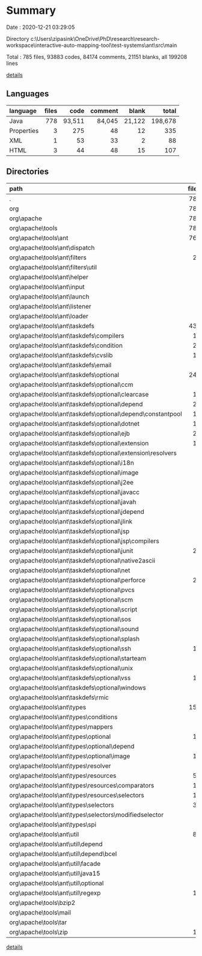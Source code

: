 # Summary

Date : 2020-12-21 03:29:05

Directory c:\Users\zipasink\OneDrive\PhD\research\research-workspace\interactive-auto-mapping-tool\test-systems\ant\src\main

Total : 785 files,  93883 codes, 84174 comments, 21151 blanks, all 199208 lines

[details](details.md)

## Languages
| language | files | code | comment | blank | total |
| :--- | ---: | ---: | ---: | ---: | ---: |
| Java | 778 | 93,511 | 84,045 | 21,122 | 198,678 |
| Properties | 3 | 275 | 48 | 12 | 335 |
| XML | 1 | 53 | 33 | 2 | 88 |
| HTML | 3 | 44 | 48 | 15 | 107 |

## Directories
| path | files | code | comment | blank | total |
| :--- | ---: | ---: | ---: | ---: | ---: |
| . | 785 | 93,883 | 84,174 | 21,151 | 199,208 |
| org | 785 | 93,883 | 84,174 | 21,151 | 199,208 |
| org\apache | 785 | 93,883 | 84,174 | 21,151 | 199,208 |
| org\apache\tools | 785 | 93,883 | 84,174 | 21,151 | 199,208 |
| org\apache\tools\ant | 761 | 89,096 | 80,909 | 19,960 | 189,965 |
| org\apache\tools\ant\dispatch | 3 | 113 | 91 | 12 | 216 |
| org\apache\tools\ant\filters | 22 | 2,402 | 2,244 | 514 | 5,160 |
| org\apache\tools\ant\filters\util | 2 | 178 | 105 | 25 | 308 |
| org\apache\tools\ant\helper | 5 | 1,215 | 1,169 | 252 | 2,636 |
| org\apache\tools\ant\input | 6 | 208 | 234 | 51 | 493 |
| org\apache\tools\ant\launch | 4 | 488 | 333 | 68 | 889 |
| org\apache\tools\ant\listener | 6 | 609 | 440 | 104 | 1,153 |
| org\apache\tools\ant\loader | 1 | 6 | 22 | 4 | 32 |
| org\apache\tools\ant\taskdefs | 433 | 58,145 | 49,852 | 13,338 | 121,335 |
| org\apache\tools\ant\taskdefs\compilers | 13 | 1,060 | 762 | 245 | 2,067 |
| org\apache\tools\ant\taskdefs\condition | 27 | 1,216 | 1,380 | 306 | 2,902 |
| org\apache\tools\ant\taskdefs\cvslib | 11 | 914 | 765 | 227 | 1,906 |
| org\apache\tools\ant\taskdefs\email | 8 | 875 | 646 | 192 | 1,713 |
| org\apache\tools\ant\taskdefs\optional | 242 | 30,559 | 28,323 | 7,775 | 66,657 |
| org\apache\tools\ant\taskdefs\optional\ccm | 7 | 369 | 425 | 169 | 963 |
| org\apache\tools\ant\taskdefs\optional\clearcase | 14 | 1,638 | 2,777 | 475 | 4,890 |
| org\apache\tools\ant\taskdefs\optional\depend | 21 | 1,359 | 1,328 | 434 | 3,121 |
| org\apache\tools\ant\taskdefs\optional\depend\constantpool | 14 | 560 | 819 | 248 | 1,627 |
| org\apache\tools\ant\taskdefs\optional\dotnet | 12 | 1,825 | 2,245 | 616 | 4,686 |
| org\apache\tools\ant\taskdefs\optional\ejb | 21 | 4,495 | 3,579 | 1,287 | 9,361 |
| org\apache\tools\ant\taskdefs\optional\extension | 19 | 1,635 | 1,617 | 369 | 3,621 |
| org\apache\tools\ant\taskdefs\optional\extension\resolvers | 3 | 147 | 133 | 35 | 315 |
| org\apache\tools\ant\taskdefs\optional\i18n | 1 | 329 | 235 | 63 | 627 |
| org\apache\tools\ant\taskdefs\optional\image | 1 | 165 | 112 | 33 | 310 |
| org\apache\tools\ant\taskdefs\optional\j2ee | 6 | 372 | 538 | 139 | 1,049 |
| org\apache\tools\ant\taskdefs\optional\javacc | 3 | 634 | 360 | 185 | 1,179 |
| org\apache\tools\ant\taskdefs\optional\javah | 4 | 165 | 141 | 40 | 346 |
| org\apache\tools\ant\taskdefs\optional\jdepend | 1 | 375 | 234 | 71 | 680 |
| org\apache\tools\ant\taskdefs\optional\jlink | 3 | 411 | 261 | 112 | 784 |
| org\apache\tools\ant\taskdefs\optional\jsp | 9 | 817 | 807 | 221 | 1,845 |
| org\apache\tools\ant\taskdefs\optional\jsp\compilers | 4 | 222 | 238 | 62 | 522 |
| org\apache\tools\ant\taskdefs\optional\junit | 23 | 3,349 | 2,714 | 663 | 6,726 |
| org\apache\tools\ant\taskdefs\optional\native2ascii | 5 | 150 | 214 | 34 | 398 |
| org\apache\tools\ant\taskdefs\optional\net | 6 | 2,160 | 1,357 | 324 | 3,841 |
| org\apache\tools\ant\taskdefs\optional\perforce | 23 | 1,110 | 1,425 | 322 | 2,857 |
| org\apache\tools\ant\taskdefs\optional\pvcs | 2 | 382 | 275 | 73 | 730 |
| org\apache\tools\ant\taskdefs\optional\scm | 1 | 369 | 542 | 170 | 1,081 |
| org\apache\tools\ant\taskdefs\optional\script | 2 | 246 | 210 | 63 | 519 |
| org\apache\tools\ant\taskdefs\optional\sos | 7 | 383 | 510 | 92 | 985 |
| org\apache\tools\ant\taskdefs\optional\sound | 2 | 195 | 183 | 57 | 435 |
| org\apache\tools\ant\taskdefs\optional\splash | 2 | 240 | 87 | 56 | 383 |
| org\apache\tools\ant\taskdefs\optional\ssh | 11 | 1,416 | 859 | 282 | 2,557 |
| org\apache\tools\ant\taskdefs\optional\starteam | 6 | 1,197 | 1,244 | 332 | 2,773 |
| org\apache\tools\ant\taskdefs\optional\unix | 4 | 392 | 414 | 67 | 873 |
| org\apache\tools\ant\taskdefs\optional\vss | 10 | 783 | 970 | 200 | 1,953 |
| org\apache\tools\ant\taskdefs\optional\windows | 1 | 83 | 88 | 25 | 196 |
| org\apache\tools\ant\taskdefs\rmic | 8 | 494 | 448 | 119 | 1,061 |
| org\apache\tools\ant\types | 157 | 12,793 | 12,337 | 2,986 | 28,116 |
| org\apache\tools\ant\types\conditions | 1 | 53 | 33 | 2 | 88 |
| org\apache\tools\ant\types\mappers | 1 | 42 | 36 | 8 | 86 |
| org\apache\tools\ant\types\optional | 19 | 935 | 1,060 | 249 | 2,244 |
| org\apache\tools\ant\types\optional\depend | 2 | 158 | 181 | 39 | 378 |
| org\apache\tools\ant\types\optional\image | 12 | 546 | 490 | 128 | 1,164 |
| org\apache\tools\ant\types\resolver | 3 | 107 | 177 | 52 | 336 |
| org\apache\tools\ant\types\resources | 51 | 3,157 | 2,776 | 652 | 6,585 |
| org\apache\tools\ant\types\resources\comparators | 10 | 201 | 341 | 64 | 606 |
| org\apache\tools\ant\types\resources\selectors | 14 | 498 | 588 | 147 | 1,233 |
| org\apache\tools\ant\types\selectors | 36 | 2,676 | 2,961 | 794 | 6,431 |
| org\apache\tools\ant\types\selectors\modifiedselector | 8 | 693 | 839 | 278 | 1,810 |
| org\apache\tools\ant\types\spi | 2 | 86 | 86 | 17 | 189 |
| org\apache\tools\ant\util | 81 | 5,546 | 6,217 | 1,217 | 12,980 |
| org\apache\tools\ant\util\depend | 5 | 366 | 427 | 82 | 875 |
| org\apache\tools\ant\util\depend\bcel | 3 | 236 | 183 | 41 | 460 |
| org\apache\tools\ant\util\facade | 2 | 68 | 115 | 24 | 207 |
| org\apache\tools\ant\util\java15 | 1 | 59 | 39 | 14 | 112 |
| org\apache\tools\ant\util\optional | 4 | 213 | 171 | 37 | 421 |
| org\apache\tools\ant\util\regexp | 11 | 515 | 606 | 140 | 1,261 |
| org\apache\tools\bzip2 | 4 | 2,272 | 599 | 465 | 3,336 |
| org\apache\tools\mail | 3 | 318 | 279 | 74 | 671 |
| org\apache\tools\tar | 6 | 953 | 925 | 332 | 2,210 |
| org\apache\tools\zip | 11 | 1,244 | 1,462 | 320 | 3,026 |

[details](details.md)